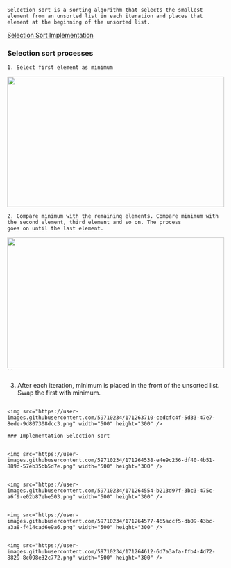 ```
Selection sort is a sorting algorithm that selects the smallest element from an unsorted list in each iteration and places that 
element at the beginning of the unsorted list.
```
[Selection Sort Implementation](https://youtu.be/xWBP4lzkoyM)

### Selection sort processes
```
1. Select first element as minimum
```

<img src="https://user-images.githubusercontent.com/59710234/171263026-5f43268d-6de6-4bb6-b1f8-51762cab4c30.png" width="500" height="300" />

```
2. Compare minimum with the remaining elements. Compare minimum with the second element, third element and so on. The process 
goes on until the last element.
```

<img src="https://user-images.githubusercontent.com/59710234/171263233-fe4dca46-ecb4-4b35-9d84-688e74eddd2f.png" width="500" height="300" />
```

3. After each iteration, minimum is placed in the front of the unsorted list. Swap the first with minimum.
```

<img src="https://user-images.githubusercontent.com/59710234/171263710-cedcfc4f-5d33-47e7-8ede-9d807308dcc3.png" width="500" height="300" />

### Implementation Selection sort
```
```

<img src="https://user-images.githubusercontent.com/59710234/171264538-e4e9c256-df40-4b51-889d-57eb35bb5d7e.png" width="500" height="300" />
```
```

<img src="https://user-images.githubusercontent.com/59710234/171264554-b213d97f-3bc3-475c-a6f9-e02b87ebe503.png" width="500" height="300" />
```
```

<img src="https://user-images.githubusercontent.com/59710234/171264577-465accf5-db09-43bc-a3a8-f414cad6e9a6.png" width="500" height="300" />
```
```

<img src="https://user-images.githubusercontent.com/59710234/171264612-6d7a3afa-ffb4-4d72-8829-8c098e32c772.png" width="500" height="300" />


